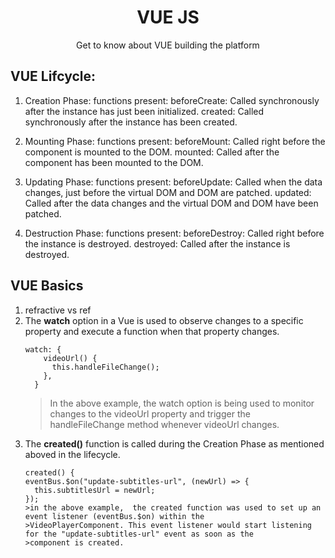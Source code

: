 <h1 align="center"> VUE JS </h1>
<p align="center"> Get to know about VUE building the platform</p>

## VUE Lifcycle:
1. Creation Phase:
functions present: 
beforeCreate: Called synchronously after the instance has just been initialized.
created: Called synchronously after the instance has been created.

2. Mounting Phase:
functions present: 
beforeMount: Called right before the component is mounted to the DOM.
mounted: Called after the component has been mounted to the DOM.

3. Updating Phase:
functions present: 
beforeUpdate: Called when the data changes, just before the virtual DOM and DOM are patched.
updated: Called after the data changes and the virtual DOM and DOM have been patched.

4. Destruction Phase:
functions present: 
beforeDestroy: Called right before the instance is destroyed.
destroyed: Called after the instance is destroyed.

## VUE Basics
1. refractive vs ref
2. The **watch** option in a Vue is used to observe changes to a specific property and execute a function when that property changes. 
    ```
    watch: {
        videoUrl() {
          this.handleFileChange();
        },
      }
    ```
    >In the above example, the watch option is being used to monitor changes to the videoUrl property and trigger the
    >handleFileChange method whenever videoUrl changes.
3. The **created()** function is called during the Creation Phase as mentioned aboved in the lifecycle.
    ```
    created() {
    eventBus.$on("update-subtitles-url", (newUrl) => {
      this.subtitlesUrl = newUrl;
    });
    >in the above example,  the created function was used to set up an event listener (eventBus.$on) within the
    >VideoPlayerComponent. This event listener would start listening for the "update-subtitles-url" event as soon as the         >component is created.
